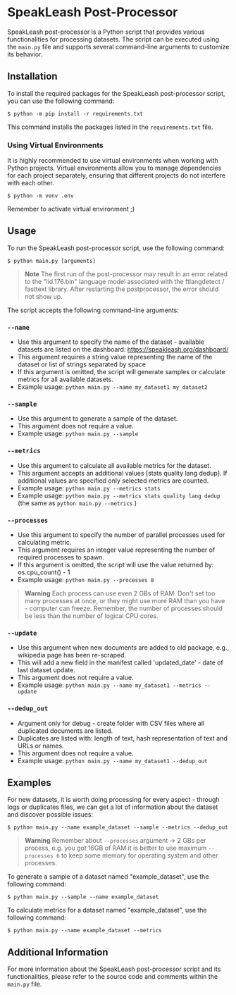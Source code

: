 # SpeakLeash Post-Processor

SpeakLeash post-processor is a Python script that provides various functionalities for processing datasets. The script can be executed using the `main.py` file and supports several command-line arguments to customize its behavior.

## Installation

To install the required packages for the SpeakLeash post-processor script, you can use the following command:

```console
$ python -m pip install -r requirements.txt
```

This command installs the packages listed in the `requirements.txt` file.

### Using Virtual Environments

It is highly recommended to use virtual environments when working with Python projects. Virtual environments allow you to manage dependencies for each project separately, ensuring that different projects do not interfere with each other.

```console
$ python -m venv .env
```
Remember to activate virtual environment ;)


## Usage

To run the SpeakLeash post-processor script, use the following command:

```console
$ python main.py [arguments]
```

> **Note**
> The first run of the post-processor may result in an error related to the "lid.176.bin" language model associated with the ftlangdetect / fasttext library. After restarting the postprocessor, the error should not show up.

The script accepts the following command-line arguments:

### `--name`

- Use this argument to specify the name of the dataset - available datasets are listed on the dashboard: https://speakleash.org/dashboard/
- This argument requires a string value representing the name of the dataset or list of strings separated by space
- If this argument is omitted, the script will generate samples or calculate metrics for all available datasets.
- Example usage: `python main.py --name my_dataset1 my_dataset2`

### `--sample`

- Use this argument to generate a sample of the dataset.
- This argument does not require a value.
- Example usage: `python main.py --sample`

### `--metrics`

- Use this argument to calculate all available metrics for the dataset.
- This argument accepts an additional values [stats quality lang dedup]. If additional values are specified only selected metrics are counted.
- Example usage: `python main.py --metrics stats`
- Example usage: `python main.py --metrics stats quality lang dedup` (the same as `python main.py --metrics` )

### `--processes`

- Use this argument to specify the number of parallel processes used for calculating metric.
- This argument requires an integer value representing the number of required processes to spawn.
- If this argument is omitted, the script will use the value returned by: os.cpu_count() - 1
- Example usage: `python main.py --processes 8`

> **Warning**
> Each process can use even 2 GBs of RAM. Don't set too many processes at once, or they might use more RAM than you have - computer can freeze. Remember, the number of processes should be less than the number of logical CPU cores.

### `--update`

- Use this argument when new documents are added to old package, e.g., wikipedia page has been re-scraped.
- This will add a new field in the manifest called 'updated_date' - date of last dataset update.
- This argument does not require a value.
- Example usage: `python main.py --name my_dataset1 --metrics --update`

### `--dedup_out`

- Argument only for debug - create folder with CSV files where all duplicated documents are listed.
- Duplicates are listed with: length of text, hash representation of text and URLs or names.
- This argument does not require a value.
- Example usage: `python main.py --name my_dataset1 --dedup_out`

## Examples

For new datasets, it is worth doing processing for every aspect - through logs or duplicates files, we can get a lot of information about the dataset and discover possible issues:

```console
$ python main.py --name example_dataset --sample --metrics --dedup_out
```
> **Warning**
> Remember about `--processes` argument -> 2 GBs per process, e.g. you got 16GB of RAM it is better to use maximum `--processes 6` to keep some memory for operating system and other processes.

To generate a sample of a dataset named "example_dataset", use the following command:

```console
$ python main.py --sample --name example_dataset
```

To calculate metrics for a dataset named "example_dataset", use the following command:

```console
$ python main.py --name example_dataset --metrics
```

## Additional Information

For more information about the SpeakLeash post-processor script and its functionalities, please refer to the source code and comments within the `main.py` file.
